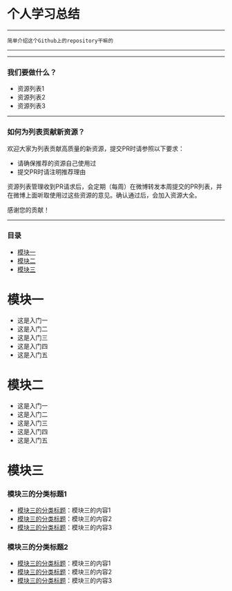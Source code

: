 # 个人学习总结

--------------------------------------------------------------------------------------
    简单介绍这个Github上的repository干嘛的
--------------------------------------------------------------------------------------

* * *

### 我们要做什么？

-  资源列表1
-  资源列表2
-  资源列表3

* * *

### 如何为列表贡献新资源？

欢迎大家为列表贡献高质量的新资源，提交PR时请参照以下要求：

* 请确保推荐的资源自己使用过
* 提交PR时请注明推荐理由

资源列表管理收到PR请求后，会定期（每周）在微博转发本周提交的PR列表，并在微博上面听取使用过这些资源的意见。确认通过后，会加入资源大全。

感谢您的贡献！


* * *

### 目录

*   [模块一](#section1)
*   [模块二](#section2)
*   [模块三](#section3)

# <a name="section1"></a>模块一

*   这是入门一
*   这是入门二
*   这是入门三
*   这是入门四
*   这是入门五

# <a name="section2"></a>模块二
*   这是入门一
*   这是入门二
*   这是入门三
*   这是入门四
*   这是入门五

# <a name="section3"></a>模块三

### <a name="section3_title1"></a>模块三的分类标题1
*   [模块三的分类标题](http://loveer.tech)：模块三的内容1
*   [模块三的分类标题](http://loveer.tech)：模块三的内容2
*   [模块三的分类标题](http://loveer.tech)：模块三的内容3

### <a name="section3_title2"></a>模块三的分类标题2
*   [模块三的分类标题](http://loveer.tech)：模块三的内容1
*   [模块三的分类标题](http://loveer.tech)：模块三的内容2
*   [模块三的分类标题](http://loveer.tech)：模块三的内容3

